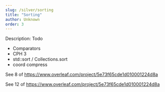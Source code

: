 ```yaml
---
slug: /silver/sorting
title: "Sorting"
author: Unknown
order: 3
---
```


<div class="syllabus-only">
  Description: Todo
</div>

<!-- END DESCRIPTION -->

 - Comparators
 - CPH 3
 - std::sort / Collections.sort
 - coord compress

See 8 of https://www.overleaf.com/project/5e73f65cde1d010001224d8a

See 12 of https://www.overleaf.com/project/5e73f65cde1d010001224d8a
